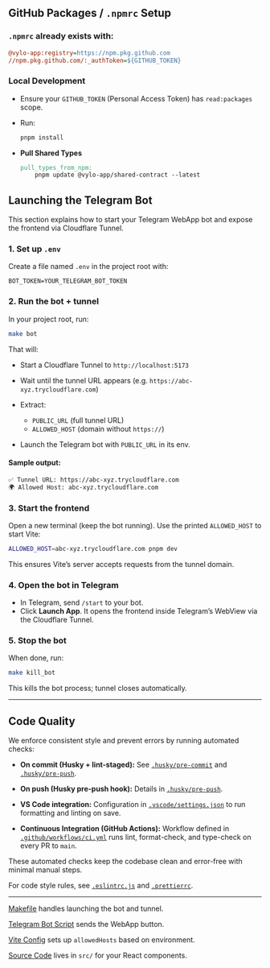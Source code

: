 ## GitHub Packages / `.npmrc` Setup

### `.npmrc` already exists with:

  ```ini
  @vylo-app:registry=https://npm.pkg.github.com
  //npm.pkg.github.com/:_authToken=${GITHUB_TOKEN}
  ```

### Local Development

- Ensure your `GITHUB_TOKEN` (Personal Access Token) has `read:packages` scope.
- Run:

     ```sh
     pnpm install
     ```

* **Pull Shared Types**

  ```makefile
  pull_types_from_npm:
      pnpm update @vylo-app/shared-contract --latest
  ```


## Launching the Telegram Bot

This section explains how to start your Telegram WebApp bot and expose the frontend via Cloudflare Tunnel.

### 1. Set up `.env`

Create a file named `.env` in the project root with:

```env
BOT_TOKEN=YOUR_TELEGRAM_BOT_TOKEN
```

### 2. Run the bot + tunnel

In your project root, run:

```sh
make bot
```

That will:

- Start a Cloudflare Tunnel to `http://localhost:5173`
- Wait until the tunnel URL appears (e.g. `https://abc-xyz.trycloudflare.com`)
- Extract:

  - `PUBLIC_URL` (full tunnel URL)
  - `ALLOWED_HOST` (domain without `https://`)

- Launch the Telegram bot with `PUBLIC_URL` in its env.

#### Sample output:

```sh
✅ Tunnel URL: https://abc-xyz.trycloudflare.com
🌍 Allowed Host: abc-xyz.trycloudflare.com
```

### 3. Start the frontend

Open a new terminal (keep the bot running). Use the printed `ALLOWED_HOST` to start Vite:

```sh
ALLOWED_HOST=abc-xyz.trycloudflare.com pnpm dev
```

This ensures Vite’s server accepts requests from the tunnel domain.

### 4. Open the bot in Telegram

- In Telegram, send `/start` to your bot.
- Click **Launch App**. It opens the frontend inside Telegram’s WebView via the Cloudflare Tunnel.

### 5. Stop the bot

When done, run:

```sh
make kill_bot
```

This kills the bot process; tunnel closes automatically.

---

## Code Quality

We enforce consistent style and prevent errors by running automated checks:

- **On commit (Husky + lint-staged):**
  See [`.husky/pre-commit`](https://github.com/vylo-app/frontend-saas-bootstrap/blob/main/.husky/pre-commit) and [`.husky/pre-push`](https://github.com/vylo-app/frontend-saas-bootstrap/blob/main/.husky/pre-push).

- **On push (Husky pre-push hook):**
  Details in [`.husky/pre-push`](https://github.com/vylo-app/frontend-saas-bootstrap/blob/main/.husky/pre-push).

- **VS Code integration:**
  Configuration in [`.vscode/settings.json`](https://github.com/vylo-app/frontend-saas-bootstrap/blob/main/.vscode/settings.json) to run formatting and linting on save.

- **Continuous Integration (GitHub Actions):**
  Workflow defined in [`.github/workflows/ci.yml`](https://github.com/vylo-app/frontend-saas-bootstrap/blob/main/.github/workflows/ci.yml) runs lint, format-check, and type-check on every PR to `main`.

These automated checks keep the codebase clean and error-free with minimal manual steps.

For code style rules, see [`.eslintrc.js`](https://github.com/vylo-app/frontend-saas-bootstrap/blob/main/eslint.config.js) and [`.prettierrc`](https://github.com/vylo-app/frontend-saas-bootstrap/blob/main/.prettierrc).

---

[Makefile](https://github.com/vylo-app/frontend-saas-bootstrap/blob/main/Makefile) handles launching the bot and tunnel.

[Telegram Bot Script](https://github.com/vylo-app/frontend-saas-bootstrap/blob/main/TelegramBot/make-bot.js) sends the WebApp button.

[Vite Config](https://github.com/vylo-app/frontend-saas-bootstrap/blob/main/vite.config.ts) sets up `allowedHosts` based on environment.

[Source Code](https://github.com/vylo-app/frontend-saas-bootstrap/tree/main/src) lives in `src/` for your React components.
